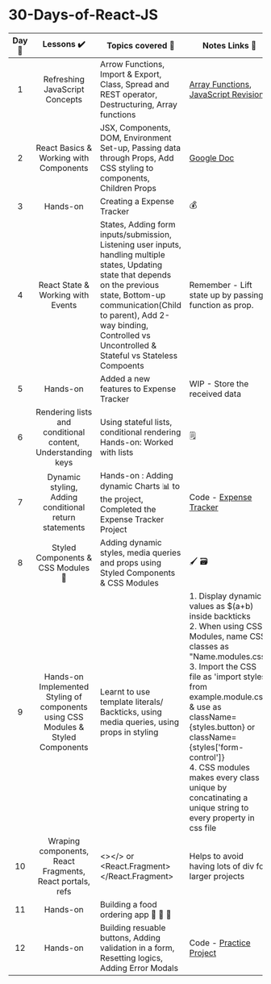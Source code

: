 # 30-Days-of-React-JS

|Day 📅 |Lessons ✔️|Topics covered 📔|Notes Links 🔗|
|:-----:|:----------------:|--------------------|------------------------------------------------------------|
|1| Refreshing JavaScript Concepts |Arrow Functions, Import & Export, Class, Spread and REST operator, Destructuring, Array functions | [Array Functions](https://developer.mozilla.org/en-US/docs/Web/JavaScript/Reference/Global_Objects/Array), [JavaScript Revision](https://codepen.io/shubsuman/pen/wvdgvrQ)| 
|2 | React Basics & Working with Components |JSX, Components, DOM, Environment Set-up, Passing data through Props, Add CSS styling to components, Children Props |[Google Doc](https://docs.google.com/document/d/1O9I7ZyC0i0HUoMJ6HTkeSng_RyBwN4NwBytIrO-5hHE/edit)|
|3| Hands-on |Creating a Expense Tracker| 💰|
|4|React State & Working with Events|States, Adding form inputs/submission, Listening user inputs, handling multiple states, Updating state that depends on the previous state, Bottom-up communication(Child to parent), Add 2-way binding, Controlled vs Uncontrolled & Stateful vs Stateless Compoents|Remember - Lift state up by passing function as prop.|
|5|Hands-on |Added a new features to Expense Tracker|WIP - Store the received data|
|6| Rendering lists and conditional content, Understanding keys| Using stateful lists, conditional rendering <br>Hands-on: Worked with lists| 🗒️
|7|Dynamic styling, Adding conditional return statements| Hands-on : Adding dynamic Charts 📊 to the project, Completed the Expense Tracker Project|Code - [Expense Tracker](./Expense%20Tracker/src/Components)
|8|Styled Components & CSS Modules 📁|Adding dynamic styles, media queries and props using Styled Components & CSS Modules| 🖌️ 🗃️|
|9|Hands-on Implemented Styling of components using CSS Modules & Styled Components|Learnt to use template literals/ Backticks, using media queries, using props in styling|1. Display dynamic values as $(a+b) inside backticks<br>2. When using CSS Modules, name CSS classes as "Name.modules.css" <br>3. Import the CSS file as 'import styles from example.module.css' & use as className={styles.button} or className={styles['form-control']} <br>4. CSS modules makes every class unique by concatinating a unique string to every property in css file|
|10|Wraping components, React Fragments, React portals, refs |<></> or <React.Fragment></React.Fragment>|Helps to avoid having lots of div for larger projects|
|11|Hands-on|Building a food ordering app 🥘 🍕 🍔|
|12|Hands-on|Building resuable buttons, Adding validation in a form, Resetting logics, Adding Error Modals| Code - [Practice Project](./Practice%20Project/src/components)

